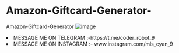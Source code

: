 # Amazon-Giftcard-Generator-
Amazon-Giftcard-Generator 
![image](https://github.com/CYAN-9-MLS/Amazon-Giftcard-Generator-/assets/128216960/a1ac9e0b-19a5-4560-866f-327d51fa7d40)

<li></bold>MESSAGE ME ON TELEGRAM :-https://t.me/coder_robot_9</li></bold>
<li><bold>MESSAGE ME ON INSTAGRAM :- www.instagram.com/mls_cyan_9</li></bold>
